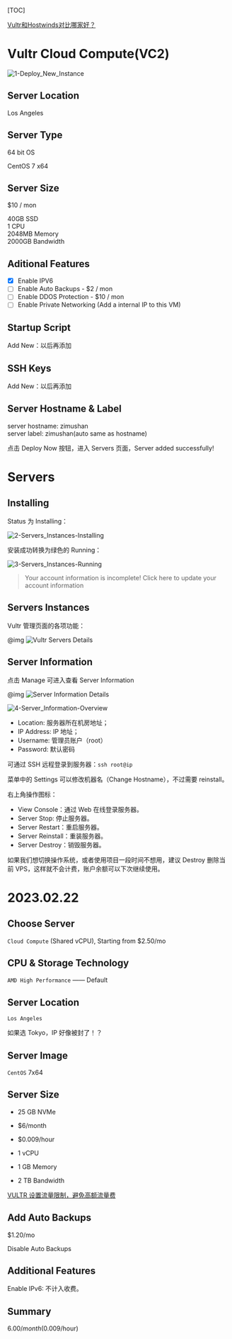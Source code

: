 
[TOC]

[Vultr和Hostwinds对比哪家好？](https://zhuanlan.zhihu.com/p/470011907)

# Vultr Cloud Compute(VC2)

![1-Deploy_New_Instance](images/1-Deploy_New_Instance.png)

## Server Location

Los Angeles

## Server Type

64 bit OS

CentOS 7 x64

## Server Size

$10 / mon

40GB SSD  
1 CPU  
2048MB Memory  
2000GB Bandwidth  

## Aditional Features

- [x] Enable IPV6  
- [ ] Enable Auto Backups - $2 / mon  
- [ ] Enable DDOS Protection - $10 / mon  
- [ ] Enable Private Networking (Add a internal IP to this VM)  

## Startup Script

Add New：以后再添加

## SSH Keys

Add New：以后再添加

## Server Hostname & Label

server hostname: zimushan  
server label: zimushan(auto same as hostname)  

点击 Deploy Now 按钮，进入 Servers 页面，Server added successfully!  

# Servers

## Installing

Status 为 Installing：

![2-Servers_Instances-Installing](images/2-Servers_Instances-Installing.png)

安装成功转换为绿色的 Running：

![3-Servers_Instances-Running](images/3-Servers_Instances-Running.png)

> Your account information is incomplete!  Click here to update your account information

## Servers Instances

 Vultr 管理页面的各项功能：
 
@img ![Vultr Servers Details](https://blog.starryvoid.com/wp-content/uploads/2016/08/Vultr.png)

## Server Information

点击 Manage 可进入查看 Server Information

@img ![Server Information Details](https://blog.starryvoid.com/wp-content/uploads/2016/08/Vultr%E8%AF%B4%E6%98%8E.png)

![4-Server_Information-Overview](images/4-Server_Information-Overview.png)

- Location: 服务器所在机房地址；  
- IP Address: IP 地址；  
- Username: 管理员账户（root）  
- Password: 默认密码  

可通过 SSH 远程登录到服务器：`ssh root@ip`  

菜单中的 Settings 可以修改机器名（Change Hostname），不过需要 reinstall。

右上角操作图标：

- View Console：通过 Web 在线登录服务器。  
- Server Stop: 停止服务器。  
- Server Restart：重启服务器。  
- Server Reinstall：重装服务器。  
- Server Destroy：销毁服务器。  

如果我们想切换操作系统，或者使用项目一段时间不想用，建议 Destroy 删除当前 VPS，这样就不会计费，账户余额可以下次继续使用。

# 2023.02.22

## Choose Server

`Cloud Compute` (Shared vCPU), Starting from $2.50/mo

## CPU & Storage Technology

`AMD High Performance` —— Default

## Server Location

`Los Angeles`

如果选 Tokyo，IP 好像被封了！？

## Server Image

`CentOS` 7x64

## Server Size

- 25 GB NVMe
- $6/month
- $0.009/hour

- 1 vCPU
- 1 GB Memory
- 2 TB Bandwidth

[VULTR 设置流量限制，避免高额流量费](https://www.vultrvps.com/vultr-bandwidth-limit.html)

## Add Auto Backups

$1.20/mo

Disable Auto Backups

## Additional Features

Enable IPv6: 不计入收费。

## Summary

$6.00/month ($0.009/hour)
